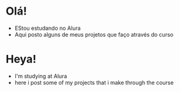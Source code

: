 # Olá!
- EStou estudando no Alura
- Aqui posto alguns de meus projetos que faço através do curso

# Heya!
- I'm studying at Alura
- here i post some of my projects that i make through the course

<!--
**RafaMisty/RafaMisty** is a ✨ _special_ ✨ repository because its `README.md` (this file) appears on your GitHub profile.

Here are some ideas to get you started:

- 🔭 I’m currently working on ...
- 🌱 I’m currently learning ...
- 👯 I’m looking to collaborate on ...
- 🤔 I’m looking for help with ...
- 💬 Ask me about ...
- 📫 How to reach me: ...
- 😄 Pronouns: ...
- ⚡ Fun fact: ...
-->
